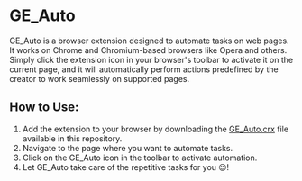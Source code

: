 # GE_Auto

GE_Auto is a browser extension designed to automate tasks on web pages. It works on Chrome and Chromium-based browsers like Opera and others. Simply click the extension icon in your browser's toolbar to activate it on the current page, and it will automatically perform actions predefined by the creator to work seamlessly on supported pages.

## How to Use:
1. Add the extension to your browser by downloading the [GE_Auto.crx](./GE_Auto.crx) file available in this repository.
2. Navigate to the page where you want to automate tasks.
3. Click on the GE_Auto icon in the toolbar to activate automation.
4. Let GE_Auto take care of the repetitive tasks for you 😉!
